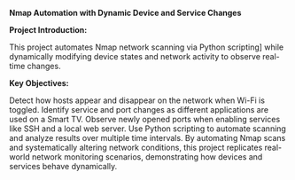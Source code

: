 **Nmap Automation with Dynamic Device and Service Changes**

**Project Introduction:**

This project automates Nmap network scanning via Python scripting] while dynamically modifying device states and network activity to observe real-time changes.

**Key Objectives:**

Detect how hosts appear and disappear on the network when Wi-Fi is toggled.
Identify service and port changes as different applications are used on a Smart TV.
Observe newly opened ports when enabling services like SSH and a local web server.
Use Python scripting to automate scanning and analyze results over multiple time intervals.
By automating Nmap scans and systematically altering network conditions, this project replicates real-world network monitoring scenarios, demonstrating how devices and services behave dynamically.
